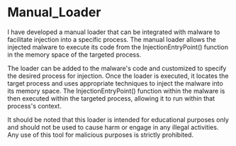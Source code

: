 # Manual_Loader
I have developed a manual loader that can be integrated with malware to facilitate injection into a specific process. The manual loader allows the injected malware to execute its code from the InjectionEntryPoint() function in the memory space of the targeted process.

The loader can be added to the malware's code and customized to specify the desired process for injection. Once the loader is executed, it locates the target process and uses appropriate techniques to inject the malware into its memory space. The InjectionEntryPoint() function within the malware is then executed within the targeted process, allowing it to run within that process's context.

It should be noted that this loader is intended for educational purposes only and should not be used to cause harm or engage in any illegal activities. Any use of this tool for malicious purposes is strictly prohibited.





